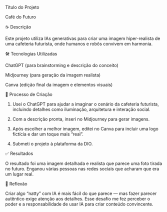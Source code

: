 Título do Projeto

Café do Futuro

☕ Descrição

Este projeto utiliza IAs generativas para criar uma imagem hiper-realista de uma cafeteria futurista, onde humanos e robôs convivem em harmonia.

🛠 Tecnologias Utilizadas

ChatGPT (para brainstorming e descrição do conceito)

Midjourney (para geração da imagem realista)

Canva (edição final da imagem e elementos visuais)


🧠 Processo de Criação

1. Usei o ChatGPT para ajudar a imaginar o cenário da cafeteria futurista, incluindo detalhes como iluminação, arquitetura e interação social.

2. Com a descrição pronta, inseri no Midjourney para gerar imagens.

3. Após escolher a melhor imagem, editei no Canva para incluir uma logo fictícia e dar um toque mais “real”.

4. Submeti o projeto à plataforma da DIO.

✅ Resultados

O resultado foi uma imagem detalhada e realista que parece uma foto tirada no futuro. Enganou várias pessoas nas redes sociais que acharam que era um lugar real.

💭 Reflexão 

Criar algo “natty” com IA é mais fácil do que parece — mas fazer parecer autêntico exige atenção aos detalhes. Esse desafio me fez perceber o poder e a responsabilidade de usar IA para criar conteúdo convincente.
